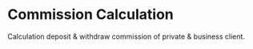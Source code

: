 # Commission Calculation
Calculation deposit &amp; withdraw commission of private &amp; business client.
